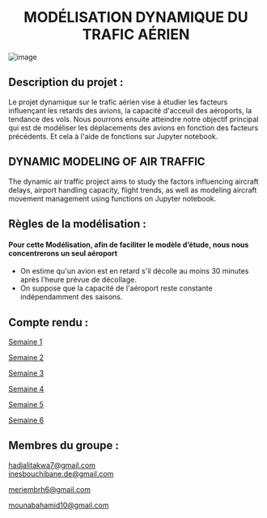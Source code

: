  <HTML>
   <BODY>
       <h1 align="center">MODÉLISATION DYNAMIQUE DU TRAFIC AÉRIEN</h1>
    
   </BODY>
   </HTML>

![image](https://media.lesechos.com/api/v1/images/view/61df33113e45460b10254224/1280x720/070727865924-web-tete.jpg)

## Description du projet :

Le projet dynamique sur le trafic aérien vise à étudier les facteurs influençant les retards des avions, la capacité d'acceuil des aéroports, la tendance des vols. Nous pourrons ensuite atteindre notre objectif principal qui est de modéliser les déplacements des avions en fonction des facteurs précédents. Et cela à l'aide de fonctions sur Jupyter notebook.

## DYNAMIC MODELING OF AIR TRAFFIC

The dynamic air traffic project aims to study the factors influencing aircraft delays, airport handling capacity, flight trends, as well as modeling aircraft movement management using functions on Jupyter notebook.

## Règles de la modélisation :
#### Pour cette Modélisation, afin de faciliter le modèle d’étude, nous nous concentrerons un seul aéroport 

+ On estime qu'un avion est en retard s'il décolle au moins 30 minutes après l'heure prévue de décollage.
+ On suppose que la capacité de l'aéroport reste constante indépendamment des saisons.

## Compte rendu : ##

[Semaine 1](https://github.com/are-dynamic-2024-g3/Modelisation-dynamique-du-trafic-aerien/blob/main/semaine1.md)

[Semaine 2](https://github.com/are-dynamic-2024-g3/Modelisation-dynamique-du-trafic-aerien/blob/main/semaine2.md)

[Semaine 3](https://github.com/are-dynamic-2024-g3/Modelisation-dynamique-du-trafic-aerien/blob/main/semaine3.md)

[Semaine 4](https://github.com/are-dynamic-2024-g3/Modelisation-dynamique-du-trafic-aerien/blob/main/semaine4.md) 

[Semaine 5](https://github.com/are-dynamic-2024-g3/Modelisation-dynamique-du-trafic-aerien/blob/main/semaine5.md)

[Semaine 6](https://github.com/are-dynamic-2024-g3/Modelisation-dynamique-du-trafic-aerien/blob/main/semaine.6.md)


## Membres du groupe : ## 
 <HTML>
   <BODY>
 
 <label for="email">hadjalitakwa7@gmail.com</label>   
 <label for="email">inesbouchibane.de@gmail.com</label>

 <label for="email">meriembrh6@gmail.com</label>

 <label for="email">mounabahamid10@gmail.com</label> 
    </BODY>
 </HTML>
